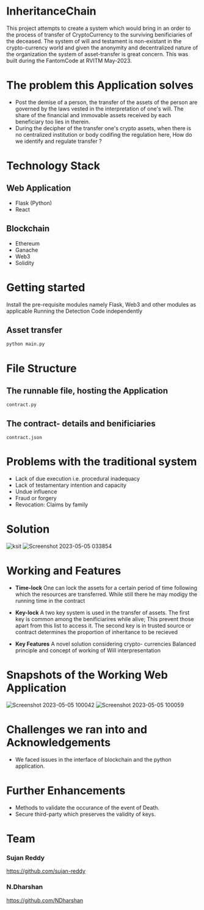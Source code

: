 # InheritanceChain

This project attempts to create a system which would bring in an order to the process of transfer of CryptoCurrency to the surviving benificiaries of the deceased. The system of will and testament is non-existant in the crypto-currency world and given the anonymity and decentralized nature of the organization the system of asset-transfer is great concern. This was built during the FantomCode at RVITM May-2023.


# The problem this Application solves
* Post the demise of a person, the transfer of the assets of the person are governed by the laws vested in the interpretation of one's will. The share of the financial and immovable assets received by each beneficiary too lies in therein.
* During the decipher of the transfer one's crypto assets, when there is no centralized institution or body codifing the regulation here, How do we identify and regulate transfer ?


# Technology Stack
## Web Application
* Flask (Python)
* React
## Blockchain
* Ethereum
* Ganache
* Web3
* Solidity


# Getting started
Install the pre-requisite modules namely Flask, Web3 and other modules as applicable
Running the Detection Code independently
## Asset transfer
`python main.py`

# File Structure
## The runnable file, hosting the Application
`contract.py`
## The contract- details and benificiaries
`contract.json`

# Problems with the traditional system
* Lack of due execution i.e. procedural inadequacy 
* Lack of testamentary intention and capacity
* Undue influence
* Fraud or forgery
* Revocation: Claims by family

# Solution 
![ksit](https://github.com/sujan-reddy/Leagacy-Ledger/assets/98468801/d4cfac61-fe98-4143-ac87-fc87ccf1963b)
![Screenshot 2023-05-05 033854](https://user-images.githubusercontent.com/95121530/236378641-539961d3-16d3-49ff-96bf-47760b548ee4.png)


# Working and Features
* **Time-lock** One can lock the assets for a certain period of time following which the resources are transferred. While still there he may modigy the running time in the contract

* **Key-lock** A two key system is used in the transfer of assets. The first key is common among the benificiarires while alive; This prevent those apart from this list to access it. The second key is in trusted source or contract determines the proportion of inheritance to be recieved

* **Key Features** A novel solution considering crypto- currencies
Balanced principle and concept of working of Will interpresentation



# Snapshots of the Working Web Application
![Screenshot 2023-05-05 100042](https://user-images.githubusercontent.com/95121530/236379285-ff3842b1-c110-49ff-8a77-296f2252481b.png)
![Screenshot 2023-05-05 100059](https://user-images.githubusercontent.com/95121530/236379302-71bda13a-0a5d-4ff9-b651-de4c03b7ffa6.png)


# Challenges we ran into and Acknowledgements
* We faced issues in the interface of blockchain and the python application.


# Further Enhancements
*	Methods to validate the occurance of the event of Death.
*	Secure third-party which preserves the validity of keys.



# Team
### Sujan Reddy
https://github.com/sujan-reddy
### N.Dharshan
https://github.com/NDharshan

